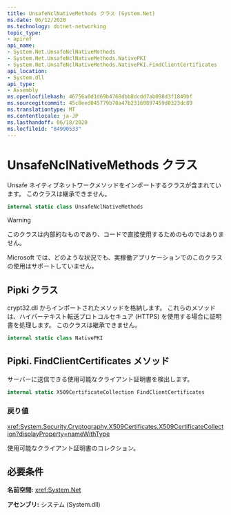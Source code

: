 ```yaml
---
title: UnsafeNclNativeMethods クラス (System.Net)
ms.date: 06/12/2020
ms.technology: dotnet-networking
topic_type:
- apiref
api_name:
- System.Net.UnsafeNclNativeMethods
- System.Net.UnsafeNclNativeMethods.NativePKI
- System.Net.UnsafeNclNativeMethods.NativePKI.FindClientCertificates
api_location:
- System.dll
api_type:
- Assembly
ms.openlocfilehash: 46756a0d1d69b4768dbb8dcdd7ab098d3f1849bf
ms.sourcegitcommit: 45c8eed045779b70a47b23169897459d0323dc89
ms.translationtype: MT
ms.contentlocale: ja-JP
ms.lasthandoff: 06/18/2020
ms.locfileid: "84990533"
---
```

# <a name="unsafenclnativemethods-class"></a>UnsafeNclNativeMethods クラス

Unsafe ネイティブネットワークメソッドをインポートするクラスが含まれています。 このクラスは継承できません。

```csharp
internal static class UnsafeNclNativeMethods
```

> [!WARNING]
> このクラスは内部的なものであり、コードで直接使用するためのものではありません。
>
> Microsoft では、どのような状況でも、実稼働アプリケーションでのこのクラスの使用はサポートしていません。

## <a name="nativepki-class"></a>Pipki クラス

crypt32.dll からインポートされたメソッドを格納します。 これらのメソッドは、ハイパーテキスト転送プロトコルセキュア (HTTPS) を使用する場合に証明書を処理します。 このクラスは継承できません。

```csharp
internal static class NativePKI
```

## <a name="nativepkifindclientcertificates-method"></a>Pipki. FindClientCertificates メソッド

サーバーに送信できる使用可能なクライアント証明書を検出します。

```csharp
internal static X509CertificateCollection FindClientCertificates
```

### <a name="return-value"></a>戻り値

<xref:System.Security.Cryptography.X509Certificates.X509CertificateCollection?displayProperty=nameWithType>

使用可能なクライアント証明書のコレクション。

## <a name="requirements"></a>必要条件

**名前空間:** <xref:System.Net>

**アセンブリ:** システム (System.dll)
